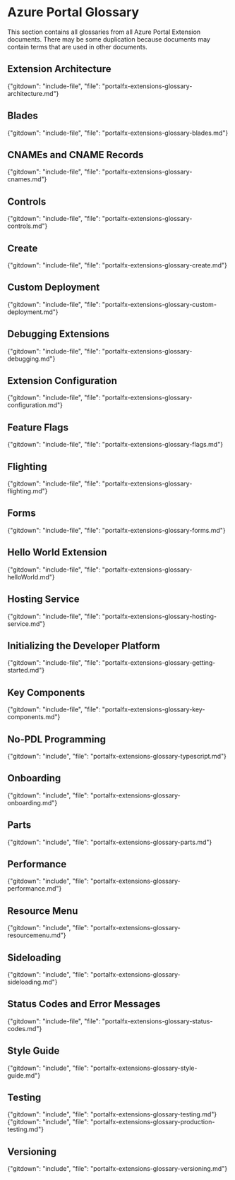 
# Azure Portal Glossary

 This section contains all glossaries from all Azure Portal Extension documents. There may be some duplication because documents may contain terms that are used in other documents.

<!--TODO:  The order in this document should match the main index. -->

## Extension Architecture

{"gitdown": "include-file", "file": "portalfx-extensions-glossary-architecture.md"}

## Blades 

{"gitdown": "include-file", "file": "portalfx-extensions-glossary-blades.md"}

## CNAMEs and CNAME Records

{"gitdown": "include-file", "file": "portalfx-extensions-glossary-cnames.md"}

## Controls

{"gitdown": "include-file", "file": "portalfx-extensions-glossary-controls.md"}

## Create

{"gitdown": "include-file", "file": "portalfx-extensions-glossary-create.md"}

## Custom Deployment 

{"gitdown": "include-file", "file": "portalfx-extensions-glossary-custom-deployment.md"}


## Debugging Extensions 

{"gitdown": "include-file", "file": "portalfx-extensions-glossary-debugging.md"}

## Extension Configuration

{"gitdown": "include-file", "file": "portalfx-extensions-glossary-configuration.md"}

## Feature Flags

   {"gitdown": "include-file", "file": "portalfx-extensions-glossary-flags.md"}

## Flighting 

 {"gitdown": "include-file", "file": "portalfx-extensions-glossary-flighting.md"}
  
## Forms 

 {"gitdown": "include-file", "file": "portalfx-extensions-glossary-forms.md"}

## Hello World Extension

   {"gitdown": "include-file", "file": "portalfx-extensions-glossary-helloWorld.md"}

## Hosting Service

 {"gitdown": "include-file", "file": "portalfx-extensions-glossary-hosting-service.md"}
  
## Initializing the Developer Platform

   {"gitdown": "include-file", "file": "portalfx-extensions-glossary-getting-started.md"}

## Key Components 

   {"gitdown": "include-file", "file": "portalfx-extensions-glossary-key-components.md"}

## No-PDL Programming

 {"gitdown": "include", "file": "portalfx-extensions-glossary-typescript.md"}

## Onboarding

 {"gitdown": "include", "file": "portalfx-extensions-glossary-onboarding.md"}

## Parts

 {"gitdown": "include", "file": "portalfx-extensions-glossary-parts.md"}

## Performance

 {"gitdown": "include", "file": "portalfx-extensions-glossary-performance.md"}

## Resource Menu

 {"gitdown": "include", "file": "portalfx-extensions-glossary-resourcemenu.md"}

## Sideloading

 {"gitdown": "include", "file": "portalfx-extensions-glossary-sideloading.md"}

## Status Codes and Error Messages

   {"gitdown": "include-file", "file": "portalfx-extensions-glossary-status-codes.md"}

## Style Guide

 {"gitdown": "include", "file": "portalfx-extensions-glossary-style-guide.md"}

## Testing

 {"gitdown": "include", "file": "portalfx-extensions-glossary-testing.md"}
 {"gitdown": "include", "file": "portalfx-extensions-glossary-production-testing.md"}

## Versioning

{"gitdown": "include", "file": "portalfx-extensions-glossary-versioning.md"}  
